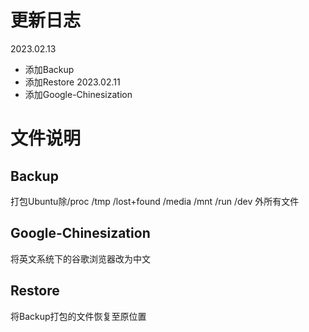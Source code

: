 # 更新日志
2023.02.13
- 添加Backup
- 添加Restore
2023.02.11
- 添加Google-Chinesization


# 文件说明
## Backup
打包Ubuntu除/proc /tmp /lost+found /media /mnt /run /dev 外所有文件
## Google-Chinesization
将英文系统下的谷歌浏览器改为中文
## Restore
将Backup打包的文件恢复至原位置
